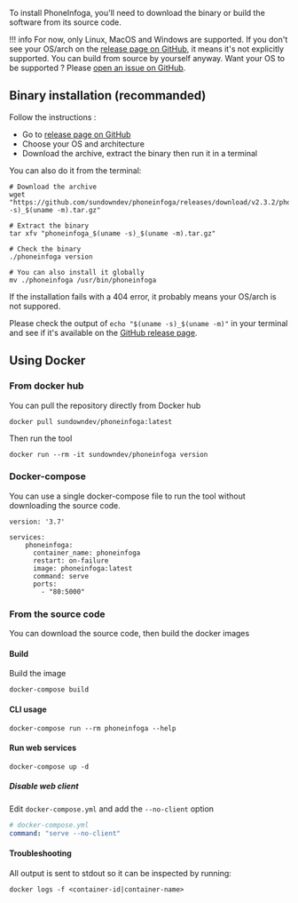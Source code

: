 To install PhoneInfoga, you'll need to download the binary or build the software from its source code.

!!! info
    For now, only Linux, MacOS and Windows are supported. If you don't see your OS/arch on the [release page on GitHub](https://github.com/sundowndev/PhoneInfoga/releases), it means it's not explicitly supported. You can build from source by yourself anyway. Want your OS to be supported ? Please [open an issue on GitHub](https://github.com/sundowndev/PhoneInfoga/issues).

## Binary installation (recommanded)

Follow the instructions :

- Go to [release page on GitHub](https://github.com/sundowndev/PhoneInfoga/releases)
- Choose your OS and architecture
- Download the archive, extract the binary then run it in a terminal

You can also do it from the terminal:

```shell
# Download the archive
wget "https://github.com/sundowndev/phoneinfoga/releases/download/v2.3.2/phoneinfoga_$(uname -s)_$(uname -m).tar.gz"

# Extract the binary
tar xfv "phoneinfoga_$(uname -s)_$(uname -m).tar.gz"

# Check the binary
./phoneinfoga version

# You can also install it globally
mv ./phoneinfoga /usr/bin/phoneinfoga
```

If the installation fails with a 404 error, it probably means your OS/arch is not suppored.

Please check the output of `echo "$(uname -s)_$(uname -m)"` in your terminal and see if it's available on the [GitHub release page](https://github.com/sundowndev/PhoneInfoga/releases).

## Using Docker

### From docker hub

You can pull the repository directly from Docker hub

```shell
docker pull sundowndev/phoneinfoga:latest
```

Then run the tool

```shell
docker run --rm -it sundowndev/phoneinfoga version
```

### Docker-compose

You can use a single docker-compose file to run the tool without downloading the source code.

```
version: '3.7'

services:
    phoneinfoga:
      container_name: phoneinfoga
      restart: on-failure
      image: phoneinfoga:latest
      command: serve
      ports:
        - "80:5000"
```

### From the source code

You can download the source code, then build the docker images

#### Build

Build the image 

```shell
docker-compose build
```

#### CLI usage

```shell
docker-compose run --rm phoneinfoga --help
```

#### Run web services

```shell
docker-compose up -d
```

##### Disable web client

Edit `docker-compose.yml` and add the `--no-client` option

```yaml
# docker-compose.yml
command: "serve --no-client"
```

#### Troubleshooting

All output is sent to stdout so it can be inspected by running:

```shell
docker logs -f <container-id|container-name>
```
